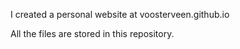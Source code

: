 I created a personal website at voosterveen.github.io


All the files are stored in this repository.
